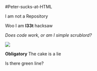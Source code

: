 <!Doctype html>
<html>
<head>
<meta charset="utf-8">
#Peter-sucks-at-HTML
<body>
<p> I am not a Repository</p>
<p>Woo I am <strong>l33t</strong> hacksaw</p>
<p><em>Does code work, or am I simple scrublord?</em><p>
<img src="https://www.bbcgoodfood.com/sites/default/files/styles/category_retina/public/recipe-collections/collection-image/2013/05/rosewater-raspberry-sponge-cake.jpg?itok=OVpUSQm9">
<p><strong>Obligatory</strong> The cake is a lie</p>
<!--<p>I am a comment super sneaky huh!!</p>--!>
<p> Is there green line? </p>
<body>
<head>
